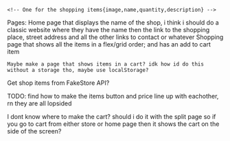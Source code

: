 <!-- Components:  -->
    <!-- One for the shopping items{image,name,quantity,description} -->

<!-- Navbar
    make a navbar that shows up on every page that has links to the shopping page and the home page -->

Pages:
    Home page that displays the name of the shop, i think i should do a classic website where they have the name 
        then the link to the shopping place, street address and all the other links to contact or whatever
    Shopping page that shows all the items in a flex/grid order; and has an add to cart item

    Maybe make a page that shows items in a cart? idk how id do this without a storage tho, maybe use localStorage?


Get shop items from FakeStore API?

TODO:
    find how to make the items button and price line up with eachother, rn they are all lopsided

I dont know where to make the cart?
    should i do it with the split page so if you go to cart from either store or home page then it shows the cart on the side of the screen?